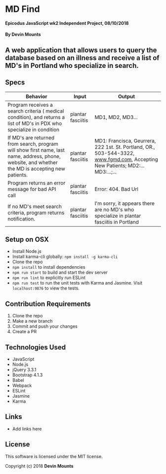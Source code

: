 # MD Find

#### Epicodus JavaScript wk2 Independent Project, 08/10/2018

#### By Devin Mounts

## A web application that allows users to query the database based on an illness and receive a list of MD's in Portland who specialize in search.


## Specs

| Behavior | Input | Output |
|----------|-------|--------|
| Program receives a search criteria ( medical condition), and returns a list of MD's in PDX who specialize in condition | plantar fasciitis | MD1, MD2, MD3... |
| If MD's are returned from search, program will show first name, last name, address, phone, website, and whether the MD is accepting new patients. | plantar fasciitis | MD1: Francisca, Geurrera, 222 1st. St. Portland, OR., 503-544-3322, www.fgmd.com, Accepting New Patients; MD2:... MD3:...;... |
| Program returns an error message for bad API call | plantar fasciitis | Error: 404. Bad Url |
| If no MD's meet search criteria, program returns notification.| plantar fasciitis | I'm sorry, it appears there are no MD's who specialize in plantar fasciitis in Portland |

## Setup on OSX

* Install Node.js
* Install karma-cli globally: `npm install -g karma-cli`
* Clone the repo
* `npm install` to install dependencies
* `npm run start` to build and start the dev server
* `npm run lint` to explicitly run ESLint
* `npm run test` to run the unit tests with Karma and Jasmine. Visit `localhost:9876` to view the tests.

## Contribution Requirements

1. Clone the repo
1. Make a new branch
1. Commit and push your changes
1. Create a PR

## Technologies Used

* JavaScript
* Node.js
* jQuery 3.3.1
* Bootstrap 4.1.3
* Babel
* Webpack
* ESLint
* Jasmine
* Karma

## Links

* Add links here

## License

This software is licensed under the MIT license.

Copyright (c) 2018 **Devin Mounts**
